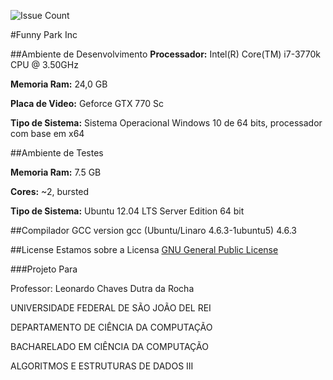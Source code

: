 ![Issue Count](https://codeclimate.com/repos/57d9c4cfc49d1d38b9000366/badges/e65f00d4c63ef2d38315/issue_count.svg)

#Funny Park Inc

##Ambiente de Desenvolvimento
 **Processador:** Intel(R) Core(TM) i7-3770k CPU @ 3.50GHz

 **Memoria Ram:** 24,0 GB

 **Placa de Video:** Geforce GTX 770 Sc

 **Tipo de Sistema:** Sistema Operacional Windows 10 de 64 bits, processador com base em x64

##Ambiente de Testes

**Memoria Ram:** 7.5 GB

**Cores:** ~2, bursted

**Tipo de Sistema:** Ubuntu 12.04 LTS Server Edition 64 bit

##Compilador
 GCC version
 gcc (Ubuntu/Linaro 4.6.3-1ubuntu5) 4.6.3

##License
 Estamos sobre a Licensa [GNU General Public License](https://www.gnu.org/licenses/gpl-3.0.html)

###Projeto Para

Professor: Leonardo Chaves Dutra da Rocha

UNIVERSIDADE FEDERAL DE SÃO JOÃO DEL REI

DEPARTAMENTO DE CIÊNCIA DA COMPUTAÇÃO

BACHARELADO EM CIÊNCIA DA COMPUTAÇÃO

ALGORITMOS E ESTRUTURAS DE DADOS III
